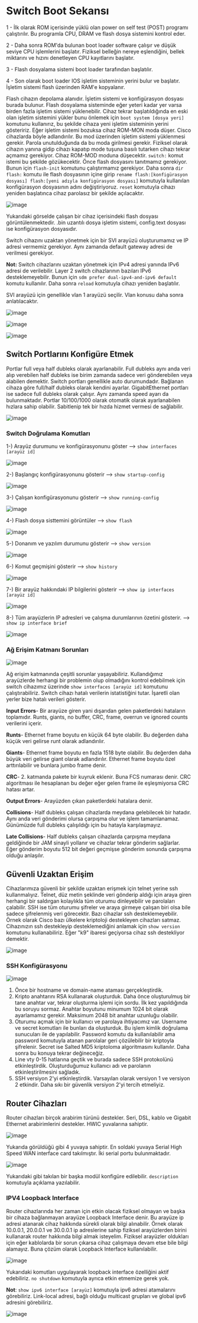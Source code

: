 
# Switch Boot Sekansı

1 - İlk olarak ROM içerisinde yüklü olan power on self test (POST) programı çalıştırılır. Bu programla CPU, DRAM ve flash dosya sistemini kontrol eder.

2 - Daha sonra ROM'da bulunan boot loader software çalışır ve düşük seviye CPU işlemlerini başlatır. Fiziksel belleğin nereye eşlendiğini, bellek miktarını ve hızını denetleyen CPU kayıtlarını başlatır.

3 - Flash dosyalama sistemi boot loader tarafından başlatılır.

4 - Son olarak boot loader IOS işletim sisteminin yerini bulur ve başlatır. İşletim sistemi flash üzerinden RAM'e kopyalanır. 

Flash cihazın depolama alanıdır. İşletim sistemi ve konfigürasyon dosyası burada bulunur. Flash dosyalama sisteminde eğer yeteri kadar yer varsa birden fazla işletim sistemi yüklenebilir. Cihaz tekrar başlatıldığında en eski olan işletim sistemini yükler bunu önlemek için `boot system [dosya yeri]` komutunu kullanırız, bu şekilde cihaza yeni işletim sisteminin yerini gösteririz. Eğer işletim sistemi bozuksa cihaz ROM-MON moda düşer. Cisco cihazlarda böyle adlandırılır. Bu mod üzerinden işletim sistemi yüklenmesi gerekir. Parola unutulduğunda da bu moda girilmesi gerekir. Fiziksel olarak cihazın yanına gidip cihazı kapatıp mode tuşuna basılı tutarken cihazı tekrar açmamız gerekiyor. Cihaz ROM-MOD moduna düşecektir. `switch:` komut istemi bu şekilde gözükecektir. Önce flash dosyasını tanıtmamız gerekiyor. Bunun için `flash-init` komutunu çalıştırmamız gerekiyor. Daha sonra `dir flash:` komutu ile flash dosyasının içine girip `rename flash:[konfigürasyon dosyası] flash:[yeni adıyla konfigürasyon dosyası]` komutuyla kullanılan konfigürasyon dosyasının adını değiştiriyoruz. `reset` komutuyla cihazı yeniden başlatınca cihaz parolasız bir şekilde açılacaktır. 

![image](https://user-images.githubusercontent.com/70758694/178928657-fa0ba680-821b-4791-8569-2fc0ea76094f.png)

Yukarıdaki görselde çalışan bir cihaz içerisindeki flash dosyası görüntülenmektedir. .bin uzantılı dosya işletim sistemi, config.text dosyası ise konfigürasyon dosyasıdır. 

Switch cihazını uzaktan yönetmek için bir SVI arayüzü oluşturumamız ve IP adresi vermemiz gerekiyor. Aynı zamanda default gateway adresi de verilmesi gerekiyor. 

**Not:** Switch cihazlarını uzaktan yönetmek için IPv4 adresi yanında IPv6 adresi de verilebilir. Layer 2 switch cihazlarının bazıları IPv6 desteklemeyebilir. Bunun için  `sdm prefer dual-ipv4-and-ipv6 default` komutu kullanılır. Daha sonra `reload` komutuyla cihazı yeniden başlatılır. 


SVI arayüzü için genellikle vlan 1 arayüzü seçilir. Vlan konusu daha sonra anlatılacaktır. 

![image](https://user-images.githubusercontent.com/70758694/178953244-57884447-f658-413c-83aa-41c94afe8b34.png)

![image](https://user-images.githubusercontent.com/70758694/178953847-66b4f539-e360-4990-8a0d-988903a2ae72.png)

![image](https://user-images.githubusercontent.com/70758694/178954253-e2194e23-c6f6-4bf6-ba27-855be94c1a87.png)

## Switch Portlarını Konfigüre Etmek

Portlar full veya half dubleks olarak ayarlanabilir. Full dubleks aynı anda veri alıp verebilen half dubleks ise birim zamanda sadece veri gönderebilen veya alabilen demektir. Switch portları genellikle auto durumundadır. Bağlanan cihaza göre full/half dubleks olarak kendini ayarlar. GigabitEthernet portları ise sadece full dubleks olarak çalışır. Aynı zamanda speed ayarı da bulunmaktadır. Portlar 10/100/1000 olarak otomatik olarak ayarlanabilen hızlara sahip olabilir. Sabitlenip  tek bir hızda hizmet vermesi de sağlabilir. 

![image](https://user-images.githubusercontent.com/70758694/178958176-bb0f2e27-ff83-4d78-9934-c7262e67c7c7.png)

### Switch Doğrulama Komutları

1-) Arayüz durumunu ve konfigürasyonunu göster --> `show interfaces [arayüz id]`

![image](https://user-images.githubusercontent.com/70758694/178963042-7eea1e66-c6c2-4b5a-92dd-c4b647b6f0f8.png)

2-) Başlangıç konfigürasyonunu gösterir --> `show startup-config`

![image](https://user-images.githubusercontent.com/70758694/178963423-305ae119-aedd-48be-a64c-e8071b8b2d24.png)

3-) Çalışan konfigürasyonunu gösterir --> `show running-config`

![image](https://user-images.githubusercontent.com/70758694/178963693-a5112dd2-5382-4ab1-b58f-da8b8e547016.png)

4-) Flash dosya sisttemini görüntüler --> `show flash`

![image](https://user-images.githubusercontent.com/70758694/178963936-f7cc99b0-ce24-491f-a4ab-ba11882cab19.png)

5-) Donanım ve yazılım durumunu gösterir --> `show version`

![image](https://user-images.githubusercontent.com/70758694/178964315-620e391c-7f7c-4164-afab-126405d58b3f.png)
 
6-) Komut geçmişini gösterir --> `show history`

![image](https://user-images.githubusercontent.com/70758694/178965137-88ba9a38-eb4c-426a-9530-b90457103e0d.png)

7-) Bir arayüz hakkındaki IP bilgilerini gösterir --> `show ip interfaces [arayüz id]`

![image](https://user-images.githubusercontent.com/70758694/179165720-be33cbc3-e1fc-4d4e-9cd1-9f3b0670df34.png)

8-) Tüm arayüzlerin IP adresleri ve çalışma durumlarının özetini gösterir. --> `show ip interface brief` 

![image](https://user-images.githubusercontent.com/70758694/179232498-eff9339e-7a75-4bc0-a15c-d1bc5abbb4f0.png)


### Ağ Erişim Katmanı Sorunları

![image](https://user-images.githubusercontent.com/70758694/179168849-1bab4ed6-10be-4f55-a0aa-fbb6416032b5.png)


Ağ erişim katmanında çeşitli sorunlar yaşayabiliriz. Kullandığımız arayüzlerde herhangi bir problemin olup olmadığını kontrol edebilmek için switch cihazımız üzerinde `show interfaces [arayüz id]` komutunu çalıştırabiliriz. Switch cihazı hatalı verilerin istatistiğini tutar. İşaretli olan yerler bize hatalı verileri gösterir.

**Input Errors**- Bir arayüze giren yani dışarıdan gelen paketlerdeki hataların toplamıdır. Runts, giants, no buffer, CRC, frame, overrun ve ignored counts verilerini içerir.

**Runts**- Ethernet frame boyutu en küçük 64 byte olabilir. Bu değerden daha küçük veri gelirse runt olarak adlandırılır. 

**Giants**- Ethernet frame boyutu en fazla 1518 byte olabilir. Bu değerden daha büyük veri gelirse giant olarak adlandırılır. Ethernet frame boyutu özel arttırılabilir ve bunlara jumbo frame denir.

**CRC**- 2. katmanda pakete bir kuyruk eklenir. Buna FCS numarası denir. CRC algoritması ile hesaplanan bu değer eğer gelen frame ile eşleşmiyorsa CRC hatası artar. 

**Output Errors**- Arayüzden çıkan paketlerdeki hatalara denir. 

**Collisions**- Half dubleks çalışan cihazlarda meydana gelebilecek bir hatadır. Aynı anda veri gönderimi olursa çarpışma olur ve işlem tamamlanamaz. Günümüzde full dubleks çalışıldığı için bu hatayla karşılaşmayız.

**Late Collisions**- Half dubleks çalışan cihazlarda çarpışma meydana geldiğinde bir JAM sinayli yollanır ve cihazlar tekrar gönderim sağlarlar. Eğer gönderim boyutu 512 bit değeri geçmişse gönderim sonunda çarpışma olduğu anlaşılır. 

## Güvenli Uzaktan Erişim

Cihazlarımıza güvenli bir şekilde uzaktan erişmek için telnet yerine ssh kullanmalıyız. Telnet, düz metin şeklinde veri gönderip aldığı için araya giren herhangi bir saldırgan kolaylıkla tüm oturumu dinleyebilir ve parolaları çalabilir. SSH ise tüm oturumu şifreler ve araya girmeye çalışan biri olsa bile sadece şifrelenmiş veri görecektir. Bazı cihazlar ssh desteklemeyebilir. Örnek olarak Cisco bazı ülkelere kriptoloji destekleyen cihazları satmaz. Cihazınızın ssh destekleyip desteklemediğini anlamak için `show version` komutunu kullanabiliriz. Eğer "k9" ibaresi geçiyorsa cihaz ssh destekliyor demektir.

![image](https://user-images.githubusercontent.com/70758694/179174609-544bf16e-7c05-408a-8885-d63b0847f7ac.png)


### SSH Konfigürasyonu

![image](https://user-images.githubusercontent.com/70758694/179200437-73f92511-41d6-4e91-9df3-2265bc937ab3.png)

1. Önce bir hostname ve domain-name ataması gerçekleştirdik.
2. Kripto anahtarını RSA kullanarak oluşturduk. Daha önce oluşturulmuş bir tane anahtar var, tekrar oluşturma işlemi için sordu. İlk kez yapıldığında bu soruyu sormaz. Anahtar boyutunu minumum 1024 bit olarak ayarlamamız gerekir. Maksimum 2048 bit anahtar uzunluğu olabilir. 
3. Oturumu açmak için bir kullanıcı ve parolaya ihtiyacımız var. Username ve secret komutları ile bunları da oluşturduk. Bu işlem kimlik doğrulama sunucuları ile de yapılabilir. Password komutu da kullanılabilir ama password komutuyla atanan parolalar geri çözülebilir bir kriptoyla şifrelenir. Secret ise Salted MD5 kriptoloma algoritmasını kullanılır. Daha sonra bu konuya tekrar değineceğiz. 
4. Line vty 0-15 hatlarına geçtik ve burada sadece SSH protokolünü etkinleştirdik. Oluşturduğumuz kullanıcı adı ve parolanın etkinleştirilmesini sağladık.
5. SSH versiyon 2'yi etkinleştirdik. Varsayılan olarak versiyon 1 ve versiyon 2 etkindir. Daha sıkı bir güvenlik versiyon 2'yi tercih etmeliyiz.

## Router Cihazları

Router cihazları birçok arabirim türünü destekler. Seri, DSL, kablo ve Gigabit Ethernet arabirimlerini destekler. HWIC yuvalarına sahiptir. 

![image](https://user-images.githubusercontent.com/70758694/179215337-975e960d-73c9-4223-91ad-e9d41028d24e.png)

Yukarıda görüldüğü gibi 4 yuvaya sahiptir. En soldaki yuvaya Serial High Speed WAN interface card takılmıştır. İki serial portu bulunmaktadır. 

![image](https://user-images.githubusercontent.com/70758694/179216873-b9e56236-885f-4562-8b67-667d4c62ac95.png)

Yukarıdaki gibi takılan bir başka modül konfigüre edilebilir. `description` komutuyla açıklama yazılabilir.

### IPV4 Loopback Interface

Router cihazlarında her zaman için etkin olacak fiziksel olmayan ve başka bir cihaza bağlanmayan arayüze Loopback Interface denir. Bu arayüze ip adresi atanarak cihaz hakkında sürekli olarak bilgi alınabilir. Örnek olarak 10.0.0.1, 20.0.0.1 ve 30.0.0.1 ip adreslerine sahip fiziksel arayüzlerden birini kullanarak router hakkında bilgi almak isteyelim. Fiziksel arayüzler oldukları için eğer kablolarda bir sorun çıkarsa cihaz çalışmaya devam etse bile bilgi alamayız. Buna çözüm olarak Loopback Interface kullanılabilir.

![image](https://user-images.githubusercontent.com/70758694/179230350-c9409eac-8d84-476d-b7a7-80a484291802.png)

Yukarıdaki komutları uygulayarak loopback interface özelliğini aktif edebiliriz. `no shutdown` komutuyla ayrıca etkin etmemize gerek yok.

**Not**: `show ipv6 interface [arayüz]` komutuyla ipv6 adresi atamalarını görebiliriz. Link-local adresi, bağlı olduğu multicast grupları ve global ipv6 adresini görebiliriz.

![image](https://user-images.githubusercontent.com/70758694/179234672-a0ed1b7a-d4c0-46d0-899b-9f811a28267e.png)








